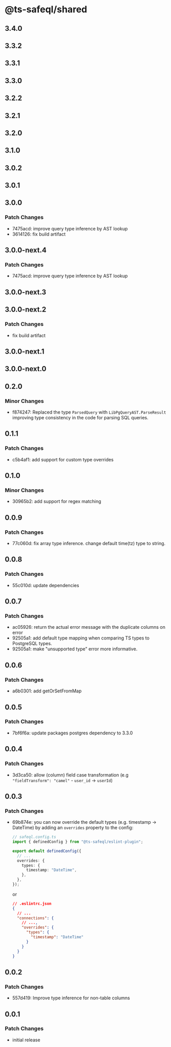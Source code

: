 # @ts-safeql/shared

## 3.4.0

## 3.3.2

## 3.3.1

## 3.3.0

## 3.2.2

## 3.2.1

## 3.2.0

## 3.1.0

## 3.0.2

## 3.0.1

## 3.0.0

### Patch Changes

- 7475acd: improve query type inference by AST lookup
- 3614126: fix build artifact

## 3.0.0-next.4

### Patch Changes

- 7475acd: improve query type inference by AST lookup

## 3.0.0-next.3

## 3.0.0-next.2

### Patch Changes

- fix build artifact

## 3.0.0-next.1

## 3.0.0-next.0

## 0.2.0

### Minor Changes

- f874247: Replaced the type `ParsedQuery` with `LibPgQueryAST.ParseResult` improving type consistency in the code for parsing SQL queries.

## 0.1.1

### Patch Changes

- c5b4af1: add support for custom type overrides

## 0.1.0

### Minor Changes

- 30965b2: add support for regex matching

## 0.0.9

### Patch Changes

- 77c060d: fix array type inference.
  change default time(tz) type to string.

## 0.0.8

### Patch Changes

- 55c010d: update dependencies

## 0.0.7

### Patch Changes

- ac05926: return the actual error message with the duplicate columns on error
- 92505a1: add default type mapping when comparing TS types to PostgreSQL types.
- 92505a1: make "unsupported type" error more informative.

## 0.0.6

### Patch Changes

- a6b0301: add getOrSetFromMap

## 0.0.5

### Patch Changes

- 7bf6f6a: update packages postgres dependency to 3.3.0

## 0.0.4

### Patch Changes

- 3d3ca50: allow (column) field case transformation (e.g `"fieldTransform": "camel"` - `user_id` → `userId`)

## 0.0.3

### Patch Changes

- 69b874e: you can now override the default types (e.g. timestamp -> DateTime) by adding an `overrides` property to the config:

  ```ts
  // safeql.config.ts
  import { definedConfig } from "@ts-safeql/eslint-plugin";

  export default definedConfig({
    // ...
    overrides: {
      types: {
        timestamp: "DateTime",
      },
    },
  });
  ```

  or

  ```json
  // .eslintrc.json
  {
    // ...
    "connections": {
      // ...,
      "overrides": {
        "types": {
          "timestamp": "DateTime"
        }
      }
    }
  }
  ```

## 0.0.2

### Patch Changes

- 557d419: Improve type inference for non-table columns

## 0.0.1

### Patch Changes

- initial release
